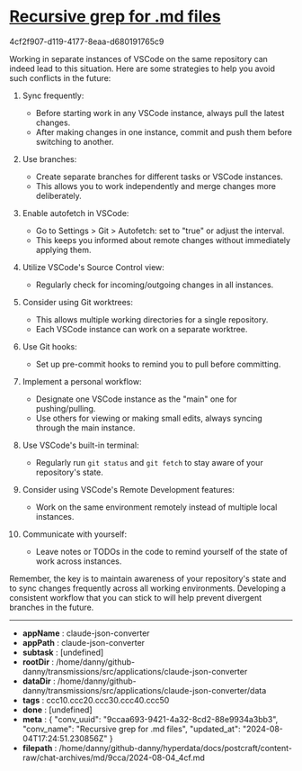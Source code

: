 # [Recursive grep for .md files](https://claude.ai/chat/9ccaa693-9421-4a32-8cd2-88e9934a3bb3)

4cf2f907-d119-4177-8eaa-d680191765c9

 Working in separate instances of VSCode on the same repository can indeed lead to this situation. Here are some strategies to help you avoid such conflicts in the future:

1. Sync frequently:
   - Before starting work in any VSCode instance, always pull the latest changes.
   - After making changes in one instance, commit and push them before switching to another.

2. Use branches:
   - Create separate branches for different tasks or VSCode instances.
   - This allows you to work independently and merge changes more deliberately.

3. Enable autofetch in VSCode:
   - Go to Settings > Git > Autofetch: set to "true" or adjust the interval.
   - This keeps you informed about remote changes without immediately applying them.

4. Utilize VSCode's Source Control view:
   - Regularly check for incoming/outgoing changes in all instances.

5. Consider using Git worktrees:
   - This allows multiple working directories for a single repository.
   - Each VSCode instance can work on a separate worktree.

6. Use Git hooks:
   - Set up pre-commit hooks to remind you to pull before committing.

7. Implement a personal workflow:
   - Designate one VSCode instance as the "main" one for pushing/pulling.
   - Use others for viewing or making small edits, always syncing through the main instance.

8. Use VSCode's built-in terminal:
   - Regularly run `git status` and `git fetch` to stay aware of your repository's state.

9. Consider using VSCode's Remote Development features:
   - Work on the same environment remotely instead of multiple local instances.

10. Communicate with yourself:
    - Leave notes or TODOs in the code to remind yourself of the state of work across instances.

Remember, the key is to maintain awareness of your repository's state and to sync changes frequently across all working environments. Developing a consistent workflow that you can stick to will help prevent divergent branches in the future.

---

* **appName** : claude-json-converter
* **appPath** : claude-json-converter
* **subtask** : [undefined]
* **rootDir** : /home/danny/github-danny/transmissions/src/applications/claude-json-converter
* **dataDir** : /home/danny/github-danny/transmissions/src/applications/claude-json-converter/data
* **tags** : ccc10.ccc20.ccc30.ccc40.ccc50
* **done** : [undefined]
* **meta** : {
  "conv_uuid": "9ccaa693-9421-4a32-8cd2-88e9934a3bb3",
  "conv_name": "Recursive grep for .md files",
  "updated_at": "2024-08-04T17:24:51.230856Z"
}
* **filepath** : /home/danny/github-danny/hyperdata/docs/postcraft/content-raw/chat-archives/md/9cca/2024-08-04_4cf.md
